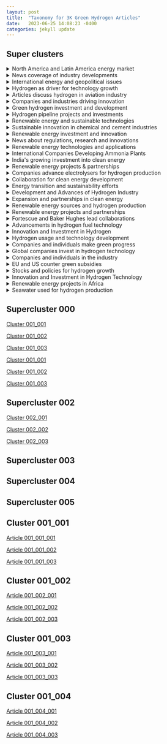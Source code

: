 ```yaml
---
layout: post
title:  "Taxonomy for 3K Green Hydrogen Articles"
date:   2023-06-25 14:08:23 -0400
categories: jekyll update
---
```


## Super clusters ##

<details>
<summary> North America and Latin America energy market </summary>

</details>

<details>
<summary> News coverage of industry developments </summary>

</details>

<details>
<summary> International energy and geopolitical issues </summary>

</details>

<details>
<summary> Hydrogen as driver for technology growth </summary>

</details>

<details>
<summary> Articles discuss hydrogen in aviation industry </summary>

</details>

<details>
<summary> Companies and industries driving innovation </summary>

</details>

<details>
<summary> Green hydrogen investment and development </summary>

</details>

<details>
<summary> Hydrogen pipeline projects and investments </summary>

</details>

<details>
<summary> Renewable energy and sustainable technologies </summary>

</details>

<details>
<summary> Sustainable innovation in chemical and cement industries </summary>

</details>

<details>
<summary> Renewable energy investment and innovation </summary>

</details>

<details>
<summary> News about regulations, research and innovations </summary>

</details>

<details>
<summary> Renewable energy technologies and applications </summary>

</details>

<details>
<summary> International Companies Developing Ammonia Plants </summary>

</details>

<details>
<summary> India's growing investment into clean energy </summary>

</details>

<details>
<summary> Renewable energy projects & partnerships </summary>

</details>

<details>
<summary> Companies advance electrolysers for hydrogen production </summary>

</details>

<details>
<summary> Collaboration for clean energy development </summary>

</details>

<details>
<summary> Energy transition and sustainability efforts </summary>

</details>

<details>
<summary> Development and Advances of Hydrogen Industry </summary>

</details>

<details>
<summary> Expansion and partnerships in clean energy </summary>

</details>

<details>
<summary> Renewable energy sources and hydrogen production </summary>

</details>

<details>
<summary> Renewable energy projects and partnerships </summary>

</details>

<details>
<summary> Fortescue and Baker Hughes lead collaborations </summary>

</details>

<details>
<summary> Advancements in hydrogen fuel technology </summary>

</details>

<details>
<summary> Innovation and Investment in Hydrogen </summary>

</details>

<details>
<summary> Hydrogen usage and technology development </summary>

</details>

<details>
<summary> Companies and individuals make green progress </summary>

</details>

<details>
<summary> Global companies invest in hydrogen technology </summary>

</details>

<details>
<summary> Companies and individuals in the industry </summary>

</details>

<details>
<summary> EU and US counter green subsidies </summary>

</details>

<details>
<summary> Stocks and policies for hydrogen growth </summary>

</details>

<details>
<summary> Innovation and Investment in Hydrogen Technology </summary>

</details>

<details>
<summary> Renewable energy projects in Africa </summary>

</details>

<details>
<summary> Seawater used for hydrogen production </summary>

</details>




## Supercluster 000 <a name="supercluster000"></a>


[Cluster 001_001](#cluster001_001#)

[Cluster 001_002](#cluster001_002#)

[Cluster 001_003](#cluster001_003#)





[Cluster 001_001](#cluster001_001#)

[Cluster 001_002](#cluster001_002#)

[Cluster 001_003](#cluster001_003#)

## Supercluster 002 <a name="supercluster002"></a>

[Cluster 002_001](#cluster002_001#)

[Cluster 002_002](#cluster002_002#)

[Cluster 002_003](#cluster002_003#)


## Supercluster 003 <a name="supercluster003"></a>

## Supercluster 004 <a name="supercluster004"></a>

## Supercluster 005 <a name="supercluster005"></a>


## Cluster 001_001 <a name="cluster001_001"></a>

[Article 001_001_001](#article_001_001_001#)

[Article 001_001_002](#article_001_001_002#)

[Article 001_001_003](#article_001_001_003#)

## Cluster 001_002 <a name="cluster001_002"></a>

[Article 001_002_001](#article_001_002_001#)

[Article 001_002_002](#article_001_002_002#)

[Article 001_002_003](#article_001_002_003#)


## Cluster 001_003 <a name="cluster001_003"></a>

[Article 001_003_001](#article_001_003_001#)

[Article 001_003_002](#article_001_003_002#)

[Article 001_003_003](#article_001_003_003#)


## Cluster 001_004 <a name="cluster001_004"></a>

[Article 001_004_001](#article_001_004_001#)

[Article 001_004_002](#article_001_004_002#)

[Article 001_004_003](#article_001_004_003#)
